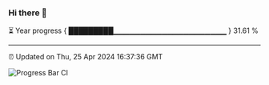### Hi there 👋

⏳ Year progress { █████████▁▁▁▁▁▁▁▁▁▁▁▁▁▁▁▁▁▁▁▁▁ } 31.61 %

---

⏰ Updated on Thu, 25 Apr 2024 16:37:36 GMT

![Progress Bar CI](https://github.com/IshwaranRudhara/GIT-ACTION/workflows/Progress%20Bar%20CI/badge.svg)
